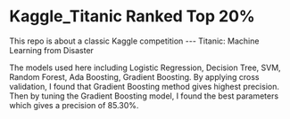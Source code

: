 # Kaggle_Titanic Ranked Top 20%

This repo is about a classic Kaggle competition --- Titanic: Machine Learning from Disaster

The models used here including Logistic Regression, Decision Tree, SVM, Random Forest, Ada Boosting, Gradient Boosting. By applying cross validation, I found that Gradient Boosting method gives highest precision. Then by tuning the Gradient Boosting model, I found the best parameters which gives a precision of 85.30%.

